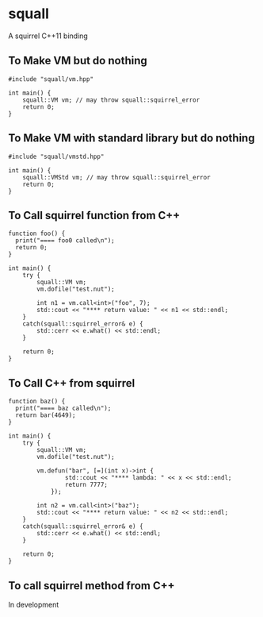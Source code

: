 # squall

A squirrel C++11 binding

## To Make VM but do nothing

```
#include "squall/vm.hpp"

int main() {
    squall::VM vm; // may throw squall::squirrel_error
    return 0;
}
```

## To Make VM with standard library but do nothing

```
#include "squall/vmstd.hpp"

int main() {
    squall::VMStd vm; // may throw squall::squirrel_error
    return 0;
}
```

## To Call squirrel function from C++

```test.nut
function foo() {
  print("==== foo0 called\n");
  return 0;
}
```

```
int main() {
    try {
        squall::VM vm;
        vm.dofile("test.nut");

        int n1 = vm.call<int>("foo", 7);
        std::cout << "**** return value: " << n1 << std::endl;
    }
    catch(squall::squirrel_error& e) {
        std::cerr << e.what() << std::endl;
    }

    return 0;
}
```

## To Call C++ from squirrel

```test.nut
function baz() {
  print("==== baz called\n");
  return bar(4649);
}
```

```
int main() {
    try {
        squall::VM vm;
        vm.dofile("test.nut");

        vm.defun("bar", [=](int x)->int {
                std::cout << "**** lambda: " << x << std::endl;
                return 7777;
            });

        int n2 = vm.call<int>("baz");
        std::cout << "**** return value: " << n2 << std::endl;
    }
    catch(squall::squirrel_error& e) {
        std::cerr << e.what() << std::endl;
    }

    return 0;
}
```

## To call squirrel method from C++

In development
